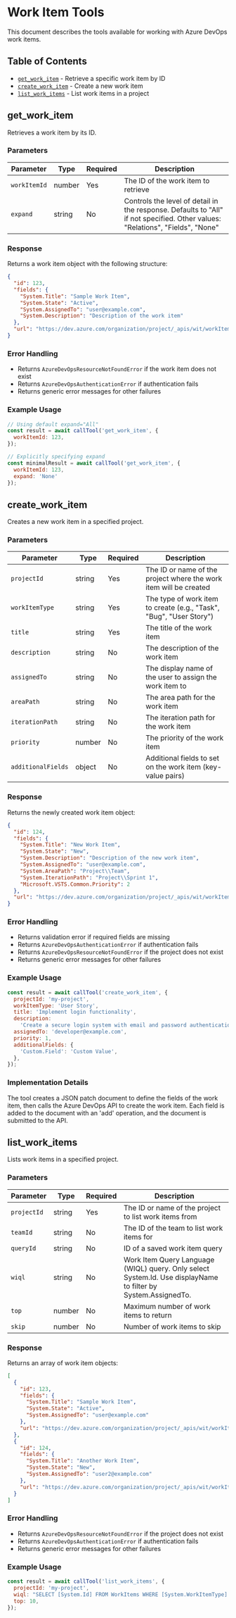 # Work Item Tools

This document describes the tools available for working with Azure DevOps work items.

## Table of Contents

- [`get_work_item`](#get_work_item) - Retrieve a specific work item by ID
- [`create_work_item`](#create_work_item) - Create a new work item
- [`list_work_items`](#list_work_items) - List work items in a project

## get_work_item

Retrieves a work item by its ID.

### Parameters

| Parameter    | Type   | Required | Description                                                                       |
| ------------ | ------ | -------- | --------------------------------------------------------------------------------- |
| `workItemId` | number | Yes      | The ID of the work item to retrieve                                               |
| `expand`     | string | No       | Controls the level of detail in the response. Defaults to "All" if not specified. Other values: "Relations", "Fields", "None" |

### Response

Returns a work item object with the following structure:

```json
{
  "id": 123,
  "fields": {
    "System.Title": "Sample Work Item",
    "System.State": "Active",
    "System.AssignedTo": "user@example.com",
    "System.Description": "Description of the work item"
  },
  "url": "https://dev.azure.com/organization/project/_apis/wit/workItems/123"
}
```

### Error Handling

- Returns `AzureDevOpsResourceNotFoundError` if the work item does not exist
- Returns `AzureDevOpsAuthenticationError` if authentication fails
- Returns generic error messages for other failures

### Example Usage

```javascript
// Using default expand="All"
const result = await callTool('get_work_item', {
  workItemId: 123,
});

// Explicitly specifying expand
const minimalResult = await callTool('get_work_item', {
  workItemId: 123,
  expand: 'None'
});
```

## create_work_item

Creates a new work item in a specified project.

### Parameters

| Parameter          | Type   | Required | Description                                                         |
| ------------------ | ------ | -------- | ------------------------------------------------------------------- |
| `projectId`        | string | Yes      | The ID or name of the project where the work item will be created   |
| `workItemType`     | string | Yes      | The type of work item to create (e.g., "Task", "Bug", "User Story") |
| `title`            | string | Yes      | The title of the work item                                          |
| `description`      | string | No       | The description of the work item                                    |
| `assignedTo`       | string | No       | The display name of the user to assign the work item to            |
| `areaPath`         | string | No       | The area path for the work item                                     |
| `iterationPath`    | string | No       | The iteration path for the work item                                |
| `priority`         | number | No       | The priority of the work item                                       |
| `additionalFields` | object | No       | Additional fields to set on the work item (key-value pairs)         |

### Response

Returns the newly created work item object:

```json
{
  "id": 124,
  "fields": {
    "System.Title": "New Work Item",
    "System.State": "New",
    "System.Description": "Description of the new work item",
    "System.AssignedTo": "user@example.com",
    "System.AreaPath": "Project\\Team",
    "System.IterationPath": "Project\\Sprint 1",
    "Microsoft.VSTS.Common.Priority": 2
  },
  "url": "https://dev.azure.com/organization/project/_apis/wit/workItems/124"
}
```

### Error Handling

- Returns validation error if required fields are missing
- Returns `AzureDevOpsAuthenticationError` if authentication fails
- Returns `AzureDevOpsResourceNotFoundError` if the project does not exist
- Returns generic error messages for other failures

### Example Usage

```javascript
const result = await callTool('create_work_item', {
  projectId: 'my-project',
  workItemType: 'User Story',
  title: 'Implement login functionality',
  description:
    'Create a secure login system with email and password authentication',
  assignedTo: 'developer@example.com',
  priority: 1,
  additionalFields: {
    'Custom.Field': 'Custom Value',
  },
});
```

### Implementation Details

The tool creates a JSON patch document to define the fields of the work item, then calls the Azure DevOps API to create the work item. Each field is added to the document with an 'add' operation, and the document is submitted to the API.

## list_work_items

Lists work items in a specified project.

### Parameters

| Parameter   | Type   | Required | Description                                                                                                    |
| ----------- | ------ | -------- | -------------------------------------------------------------------------------------------------------------- |
| `projectId` | string | Yes      | The ID or name of the project to list work items from                                                          |
| `teamId`    | string | No       | The ID of the team to list work items for                                                                      |
| `queryId`   | string | No       | ID of a saved work item query                                                                                  |
| `wiql`      | string | No       | Work Item Query Language (WIQL) query. Only select System.Id. Use displayName to filter by System.AssignedTo.  |
| `top`       | number | No       | Maximum number of work items to return                                                                         |
| `skip`      | number | No       | Number of work items to skip                                                                                   |

### Response

Returns an array of work item objects:

```json
[
  {
    "id": 123,
    "fields": {
      "System.Title": "Sample Work Item",
      "System.State": "Active",
      "System.AssignedTo": "user@example.com"
    },
    "url": "https://dev.azure.com/organization/project/_apis/wit/workItems/123"
  },
  {
    "id": 124,
    "fields": {
      "System.Title": "Another Work Item",
      "System.State": "New",
      "System.AssignedTo": "user2@example.com"
    },
    "url": "https://dev.azure.com/organization/project/_apis/wit/workItems/124"
  }
]
```

### Error Handling

- Returns `AzureDevOpsResourceNotFoundError` if the project does not exist
- Returns `AzureDevOpsAuthenticationError` if authentication fails
- Returns generic error messages for other failures

### Example Usage

```javascript
const result = await callTool('list_work_items', {
  projectId: 'my-project',
  wiql: "SELECT [System.Id] FROM WorkItems WHERE [System.WorkItemType] = 'Task' ORDER BY [System.CreatedDate] DESC",
  top: 10,
});
```
